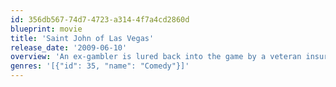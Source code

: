 ```yaml
---
id: 356db567-74d7-4723-a314-4f7a4cd2860d
blueprint: movie
title: 'Saint John of Las Vegas'
release_date: '2009-06-10'
overview: 'An ex-gambler is lured back into the game by a veteran insurance-fraud investigator.'
genres: '[{"id": 35, "name": "Comedy"}]'
---
```

